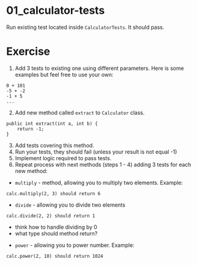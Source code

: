# 01_calculator-tests

Run existing test located inside `CalculatorTests`. It should pass.


# Exercise

1. Add 3 tests to existing one using different parameters. Here is some examples but feel free to use your own:
```
0 + 101
-5 + -2
-1 + 5
...
```
2. Add new method called `extract` to `Calculator` class. 
```
public int extract(int a, int b) {
    return -1;
}
```
3. Add tests covering this method.
4. Run your tests, they should fail (unless your result is not equal -1)
4. Implement logic required to pass tests.
5. Repeat process with next methods (steps 1 - 4) adding 3 tests for each new method:
* `multiply` - method, allowing you to multiply two elements. Example:
```
calc.multiply(2, 3) should return 6
```
* `divide` - allowing you to divide two elements
```
calc.divide(2, 2) should return 1
```
- think how to handle dividing by 0 
- what type should method return?
* `power` - allowing you to power number. Example:
```
calc.power(2, 10) should return 1024
```
